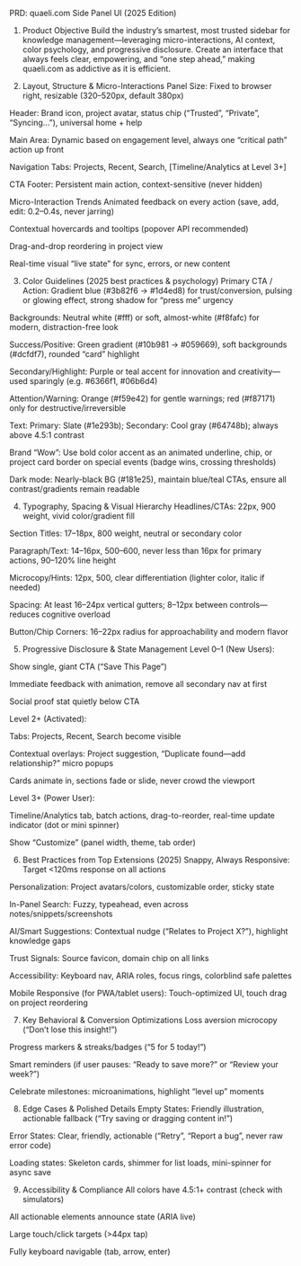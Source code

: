 PRD: quaeli.com Side Panel UI (2025 Edition)
1. Product Objective
Build the industry’s smartest, most trusted sidebar for knowledge management—leveraging micro-interactions, AI context, color psychology, and progressive disclosure. Create an interface that always feels clear, empowering, and “one step ahead,” making quaeli.com as addictive as it is efficient.

2. Layout, Structure & Micro-Interactions
Panel Size: Fixed to browser right, resizable (320–520px, default 380px)

Header: Brand icon, project avatar, status chip (“Trusted”, “Private”, “Syncing…”), universal home + help

Main Area: Dynamic based on engagement level, always one “critical path” action up front

Navigation Tabs: Projects, Recent, Search, [Timeline/Analytics at Level 3+]

CTA Footer: Persistent main action, context-sensitive (never hidden)

Micro-Interaction Trends
Animated feedback on every action (save, add, edit: 0.2–0.4s, never jarring)

Contextual hovercards and tooltips (popover API recommended)

Drag-and-drop reordering in project view

Real-time visual “live state” for sync, errors, or new content

3. Color Guidelines (2025 best practices & psychology)
Primary CTA / Action:
Gradient blue (#3b82f6 → #1d4ed8) for trust/conversion, pulsing or glowing effect, strong shadow for “press me” urgency

Backgrounds:
Neutral white (#fff) or soft, almost-white (#f8fafc) for modern, distraction-free look

Success/Positive:
Green gradient (#10b981 → #059669), soft backgrounds (#dcfdf7), rounded “card” highlight

Secondary/Highlight:
Purple or teal accent for innovation and creativity—used sparingly (e.g. #6366f1, #06b6d4)

Attention/Warning:
Orange (#f59e42) for gentle warnings; red (#f87171) only for destructive/irreversible

Text:
Primary: Slate (#1e293b); Secondary: Cool gray (#64748b); always above 4.5:1 contrast

Brand “Wow”:
Use bold color accent as an animated underline, chip, or project card border on special events (badge wins, crossing thresholds)

Dark mode:
Nearly-black BG (#181e25), maintain blue/teal CTAs, ensure all contrast/gradients remain readable

4. Typography, Spacing & Visual Hierarchy
Headlines/CTAs: 22px, 900 weight, vivid color/gradient fill

Section Titles: 17–18px, 800 weight, neutral or secondary color

Paragraph/Text: 14–16px, 500–600, never less than 16px for primary actions, 90–120% line height

Microcopy/Hints: 12px, 500, clear differentiation (lighter color, italic if needed)

Spacing: At least 16–24px vertical gutters; 8–12px between controls—reduces cognitive overload

Button/Chip Corners: 16–22px radius for approachability and modern flavor

5. Progressive Disclosure & State Management
Level 0–1 (New Users):

Show single, giant CTA (“Save This Page”)

Immediate feedback with animation, remove all secondary nav at first

Social proof stat quietly below CTA

Level 2+ (Activated):

Tabs: Projects, Recent, Search become visible

Contextual overlays: Project suggestion, “Duplicate found—add relationship?” micro popups

Cards animate in, sections fade or slide, never crowd the viewport

Level 3+ (Power User):

Timeline/Analytics tab, batch actions, drag-to-reorder, real-time update indicator (dot or mini spinner)

Show “Customize” (panel width, theme, tab order)

6. Best Practices from Top Extensions (2025)
Snappy, Always Responsive: Target <120ms response on all actions

Personalization: Project avatars/colors, customizable order, sticky state

In-Panel Search: Fuzzy, typeahead, even across notes/snippets/screenshots

AI/Smart Suggestions: Contextual nudge (“Relates to Project X?”), highlight knowledge gaps

Trust Signals: Source favicon, domain chip on all links

Accessibility: Keyboard nav, ARIA roles, focus rings, colorblind safe palettes

Mobile Responsive (for PWA/tablet users): Touch-optimized UI, touch drag on project reordering

7. Key Behavioral & Conversion Optimizations
Loss aversion microcopy (“Don’t lose this insight!”)

Progress markers & streaks/badges (“5 for 5 today!”)

Smart reminders (if user pauses: “Ready to save more?” or “Review your week?”)

Celebrate milestones: microanimations, highlight “level up” moments

8. Edge Cases & Polished Details
Empty States: Friendly illustration, actionable fallback (“Try saving or dragging content in!”)

Error States: Clear, friendly, actionable (“Retry”, “Report a bug”, never raw error code)

Loading states: Skeleton cards, shimmer for list loads, mini-spinner for async save

9. Accessibility & Compliance
All colors have 4.5:1+ contrast (check with simulators)

All actionable elements announce state (ARIA live)

Large touch/click targets (>44px tap)

Fully keyboard navigable (tab, arrow, enter)